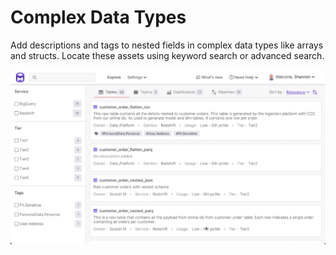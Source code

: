 # Complex Data Types

Add descriptions and tags to nested fields in complex data types like arrays and structs. Locate these assets using keyword search or advanced search.

![](../docs/.gitbook/assets/complex-data-types.gif)

###
